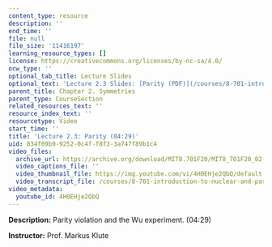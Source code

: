 ```yaml
---
content_type: resource
description: ''
end_time: ''
file: null
file_size: '11416197'
learning_resource_types: []
license: https://creativecommons.org/licenses/by-nc-sa/4.0/
ocw_type: ''
optional_tab_title: Lecture Slides
optional_text: 'Lecture 2.3 Slides: [Parity (PDF)](/courses/8-701-introduction-to-nuclear-and-particle-physics-fall-2020/resources/mit8_701f20_lec2-3)'
parent_title: Chapter 2. Symmetries
parent_type: CourseSection
related_resources_text: ''
resource_index_text: ''
resourcetype: Video
start_time: ''
title: 'Lecture 2.3: Parity (04:29)'
uid: 834f09b9-9252-0c4f-f8f3-3a747f89b1c4
video_files:
  archive_url: https://archive.org/download/MIT8.701F20/MIT8_701F20_02-03_parity_300k.mp4
  video_captions_file: ''
  video_thumbnail_file: https://img.youtube.com/vi/4H0EHje2QbQ/default.jpg
  video_transcript_file: /courses/8-701-introduction-to-nuclear-and-particle-physics-fall-2020/dcaf9b1188e6ccb9f76b58e6a5c38c88_4H0EHje2QbQ.pdf
video_metadata:
  youtube_id: 4H0EHje2QbQ
---
```


**Description:** Parity violation and the Wu experiment. (04:29)

**Instructor:** Prof. Markus Klute

